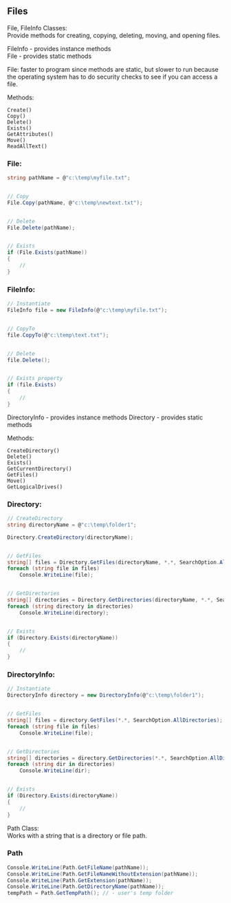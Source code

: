 ## Files

File, FileInfo Classes:  
Provide methods for creating, copying, deleting, moving, and opening files.

FileInfo - provides instance methods  
File - provides static methods

File:
faster to program since methods are static, but slower to run because the operating system has to do security checks to see if you can access a file.

Methods:
```
Create()
Copy()
Delete()
Exists()
GetAttributes()
Move()
ReadAllText()
```

### File:
```c#
string pathName = @"c:\temp\myfile.txt";


// Copy
File.Copy(pathName, @"c:\temp\newtext.txt");


// Delete
File.Delete(pathName);


// Exists
if (File.Exists(pathName))
{
    //
}
```



### FileInfo:
```c#
// Instantiate
FileInfo file = new FileInfo(@"c:\temp\myfile.txt");


// CopyTo
file.CopyTo(@"c:\temp\text.txt");


// Delete
file.Delete();


// Exists property
if (file.Exists)
{
    //
}
```


DirectoryInfo - provides instance methods
Directory - provides static methods

Methods:
```
CreateDirectory()
Delete()
Exists()
GetCurrentDirectory()
GetFiles()
Move()
GetLogicalDrives()
```


### Directory:
```c#
// CreateDirectory
string directoryName = @"c:\temp\folder1";

Directory.CreateDirectory(directoryName);


// GetFiles
string[] files = Directory.GetFiles(directoryName, *.*, SearchOption.AllDirectories); //*.jpg, *.txt, etc
foreach (string file in files)
    Console.WriteLine(file);


// GetDirectories
string[] directories = Directory.GetDirectories(directoryName, *.*, SearchOption.AllDirectories);
foreach (string directory in directories)
    Console.WriteLine(directory);


// Exists
if (Directory.Exists(directoryName))
{
    //
}
```

### DirectoryInfo:
```c#
// Instantiate
DirectoryInfo directory = new DirectoryInfo(@"c:\temp\folder1");


// GetFiles
string[] files = directory.GetFiles(*.*, SearchOption.AllDirectories); //*.jpg, *.txt, etc
foreach (string file in files)
    Console.WriteLine(file);


// GetDirectories
string[] directories = directory.GetDirectories(*.*, SearchOption.AllDirectories);
foreach (string dir in directories)
    Console.WriteLine(dir);


// Exists
if (Directory.Exists(directoryName))
{
    //
}
```




Path Class:  
Works with a string that is a directory or file path.

### Path
```c#
Console.WriteLine(Path.GetFileName(pathName));
Console.WriteLine(Path.GetFileNameWithoutExtension(pathName));
Console.WriteLine(Path.GetExtension(pathName));
Console.WriteLine(Path.GetDirectoryName(pathName));
tempPath = Path.GetTempPath(); // - user's temp folder
```
